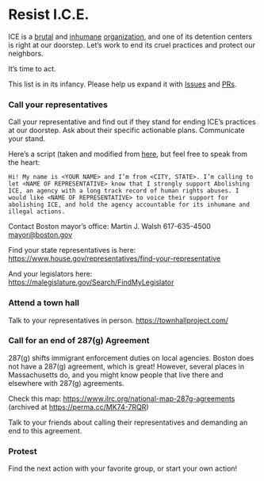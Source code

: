 # Resist I.C.E.
ICE is a [brutal](https://www.bostonmagazine.com/news/2019/07/02/ayanna-pressley-migrant-detention-centers-texas/) and [inhumane](https://www.theatlantic.com/politics/archive/2019/07/border-patrols-oversight-sick-migrant-children/593224/) [organization](https://www.aclu.org/press-releases/aclu-obtains-documents-showing-widespread-abuse-child-immigrants-us-custody), and one of its detention centers is right at our doorstep. Let’s work to end its cruel practices and protect our neighbors.

It’s time to act.

This list is in its infancy. Please help us expand it with [Issues](https://github.com/ice-here/resist/issues) and [PRs](https://github.com/ice-here/resist/pulls).

### Call your representatives
Call your representative and find out if they stand for ending ICE’s practices at our doorstep. Ask about their specific actionable plans. Communicate your stand.

Here’s a script (taken and modified from [here](https://breakice.org/), but feel free to speak from the heart:

```Hi! My name is <YOUR NAME> and I’m from <CITY, STATE>. I’m calling to let <NAME OF REPRESENTATIVE> know that I strongly support Abolishing ICE, an agency with a long track record of human rights abuses. I would like <NAME OF REPRESENTATIVE> to voice their support for abolishing ICE, and hold the agency accountable for its inhumane and illegal actions.```

Contact Boston mayor’s office:
Martin J. Walsh
617-635-4500 
mayor@boston.gov


Find your state representatives is here:
https://www.house.gov/representatives/find-your-representative

And your legislators here:
https://malegislature.gov/Search/FindMyLegislator

### Attend a town hall
Talk to your representatives in person.
https://townhallproject.com/ 

### Call for an end of 287(g) Agreement
287(g) shifts immigrant enforcement duties on local agencies. 
Boston does not have a 287(g) agreement, which is great! However, several places in Massachusetts do, and you might know people that live there and elsewhere with 287(g) agreements.

Check this map: https://www.ilrc.org/national-map-287g-agreements (archived at https://perma.cc/MK74-7RQR)

Talk to your friends about calling their representatives and demanding an end to this agreement.

### Protest
Find the next action with your favorite group, or start your own action!



